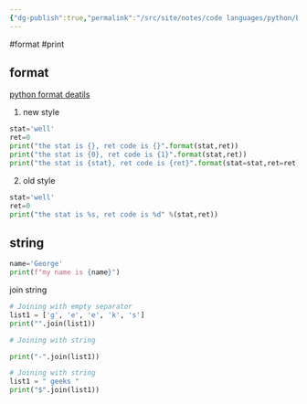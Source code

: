 ```yaml
---
{"dg-publish":true,"permalink":"/src/site/notes/code languages/python/basic syntax/","noteIcon":""}
---
```



#format #print
## format
[python format deatils](https://pyformat.info/)
1. new style
```python
stat='well'
ret=0
print("the stat is {}, ret code is {}".format(stat,ret))
print("the stat is {0}, ret code is {1}".format(stat,ret))
print("the stat is {stat}, ret code is {ret}".format(stat=stat,ret=ret))

```

2. old style
```python
stat='well'
ret=0
print("the stat is %s, ret code is %d" %(stat,ret))
```

## string
```py
name='George'
print(f"my name is {name}")
```

join string
```py
# Joining with empty separator
list1 = ['g', 'e', 'e', 'k', 's']
print("".join(list1))

# Joining with string

print("-".join(list1))

# Joining with string
list1 = " geeks "
print("$".join(list1))

```